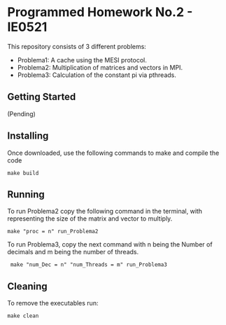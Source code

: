 # Programmed Homework No.2 - IE0521
This repository consists of 3 different problems:
* Problema1: A cache using the MESI protocol.
* Problema2: Multiplication of matrices and vectors in MPI.
* Problema3: Calculation of the constant pi via pthreads.

## Getting Started
(Pending)

## Installing
Once downloaded, use the following commands to make and compile the code
```
make build
```

## Running
To run Problema2 copy the following command in the terminal, with representing the size of the
matrix and vector to multiply.
```
make "proc = n" run_Problema2
```

To run Problema3, copy the next command with n being the Number of decimals
and m being the number of threads.
```
 make "num_Dec = n" "num_Threads = m" run_Problema3
```

## Cleaning
To remove the executables run:
```
make clean
```
